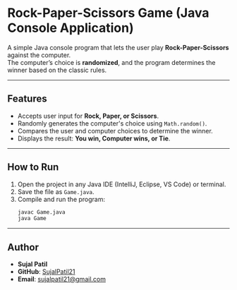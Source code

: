 # Rock-Paper-Scissors Game (Java Console Application)

A simple Java console program that lets the user play **Rock-Paper-Scissors** against the computer.  
The computer’s choice is **randomized**, and the program determines the winner based on the classic rules.  

---

## Features
- Accepts user input for **Rock, Paper, or Scissors**.  
- Randomly generates the computer's choice using `Math.random()`.  
- Compares the user and computer choices to determine the winner.  
- Displays the result: **You win, Computer wins, or Tie**.  

---

## How to Run
1. Open the project in any Java IDE (IntelliJ, Eclipse, VS Code) or terminal.  
2. Save the file as `Game.java`.  
3. Compile and run the program:  
   ```bash
   javac Game.java
   java Game
   
---

## Author
- **Sujal Patil**  
- **GitHub**: [SujalPatil21](https://github.com/SujalPatil21)  
- **Email**: sujalpatil21@gmail.com  


